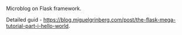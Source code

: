 Microblog on Flask framework.

Detailed guid - https://blog.miguelgrinberg.com/post/the-flask-mega-tutorial-part-i-hello-world.

